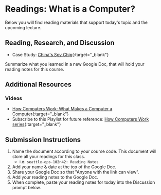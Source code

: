 # Readings: What is a Computer?

Below you will find reading materials that support today's topic and the upcoming lecture.

## Reading, Research, and Discussion

- Case Study: [China's Spy Chip](https://www.bloomberg.com/news/features/2018-10-04/the-big-hack-how-china-used-a-tiny-chip-to-infiltrate-america-s-top-companies){:target="_blank"}

Summarize what you learned in a new Google Doc, that will hold your reading notes for this course.

## Additional Resources

### Videos

- [How Computers Work: What Makes a Computer a Computer](https://www.youtube.com/watch?v=mCq8-xTH7jA&list=PLzdnOPI1iJNcsRwJhvksEo1tJqjIqWbN-&index=3&){:target="_blank"}
- Subscribe to this Playlist for future reference: [How Computers Work series](https://www.youtube.com/playlist?list=PLzdnOPI1iJNcsRwJhvksEo1tJqjIqWbN-){:target="_blank"}

## Submission Instructions

1. Name the document according to your course code. This document will store all your readings for this class.
   - i.e. `seattle-ops-102n42: Reading Notes`
1. Add your name & date at the top of the Google Doc.
1. Share your Google Doc so that "Anyone with the link can view".
1. Add your reading notes to the Google Doc.
1. When complete, paste your reading notes for today into the Discussion prompt below.
